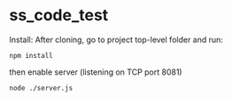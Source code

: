 # ss_code_test

Install: 
After cloning, go to project top-level folder and run:

    npm install

then enable server (listening on TCP port 8081)

    node ./server.js
    
